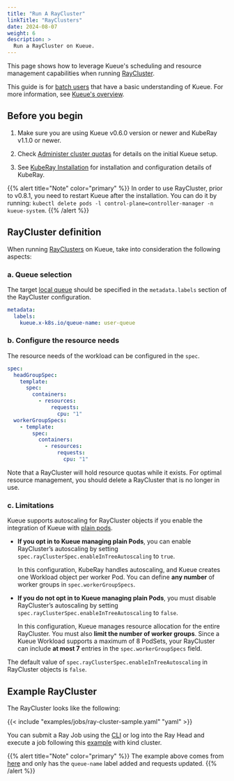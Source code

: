 ```yaml
---
title: "Run A RayCluster"
linkTitle: "RayClusters"
date: 2024-08-07
weight: 6
description: >
  Run a RayCluster on Kueue.
---
```


This page shows how to leverage Kueue's scheduling and resource management capabilities when running [RayCluster](https://docs.ray.io/en/latest/cluster/kubernetes/getting-started/raycluster-quick-start.html).

This guide is for [batch users](/docs/tasks#batch-user) that have a basic understanding of Kueue. For more information, see [Kueue's overview](/docs/overview).

## Before you begin

1. Make sure you are using Kueue v0.6.0 version or newer and KubeRay v1.1.0 or newer.

2. Check [Administer cluster quotas](/docs/tasks/manage/administer_cluster_quotas) for details on the initial Kueue setup.

3. See [KubeRay Installation](https://docs.ray.io/en/latest/cluster/kubernetes/getting-started/raycluster-quick-start.html#step-2-deploy-a-kuberay-operator) for installation and configuration details of KubeRay.

{{% alert title="Note" color="primary" %}}
In order to use RayCluster, prior to v0.8.1, you need to restart Kueue after the installation.
You can do it by running: `kubectl delete pods -l control-plane=controller-manager -n kueue-system`.
{{% /alert %}}

## RayCluster definition

When running [RayClusters](https://docs.ray.io/en/latest/cluster/kubernetes/getting-started/raycluster-quick-start.html) on
Kueue, take into consideration the following aspects:

### a. Queue selection

The target [local queue](/docs/concepts/local_queue) should be specified in the `metadata.labels` section of the RayCluster configuration.

```yaml
metadata:
  labels:
    kueue.x-k8s.io/queue-name: user-queue
```

### b. Configure the resource needs

The resource needs of the workload can be configured in the `spec`.

```yaml
spec:
  headGroupSpec:
    template:
      spec:
        containers:
          - resources:
              requests:
                cpu: "1"
  workerGroupSpecs:
    - template:
        spec:
          containers:
            - resources:
                requests:
                  cpu: "1"
```

Note that a RayCluster will hold resource quotas while it exists. For optimal resource management, you should delete a RayCluster that is no longer in use.

### c. Limitations

Kueue supports autoscaling for RayCluster objects if you enable the integration of Kueue with [plain pods](/docs/tasks/run/plain_pods/).

- **If you opt in to Kueue managing plain Pods**, you can enable RayCluster’s autoscaling by setting `spec.rayClusterSpec.enableInTreeAutoscaling` to `true`.

  In this configuration, KubeRay handles autoscaling, and Kueue creates one Workload object per worker Pod. You can define **any number** of worker groups in `spec.workerGroupSpecs`.

- **If you do not opt in to Kueue managing plain Pods**, you must disable RayCluster’s autoscaling by setting `spec.rayClusterSpec.enableInTreeAutoscaling` to `false`.

  In this configuration, Kueue manages resource allocation for the entire RayCluster. You must also **limit the number of worker groups**. Since a Kueue Workload supports a maximum of 8 PodSets, your RayCluster can include **at most 7** entries in the `spec.workerGroupSpecs` field.

The default value of `spec.rayClusterSpec.enableInTreeAutoscaling` in RayCluster objects is `false`.

## Example RayCluster

The RayCluster looks like the following:

{{< include "examples/jobs/ray-cluster-sample.yaml" "yaml" >}}

You can submit a Ray Job using the [CLI](https://docs.ray.io/en/latest/cluster/running-applications/job-submission/quickstart.html) or log into the Ray Head and execute a job following this [example](https://ray-project.github.io/kuberay/deploy/helm-cluster/#end-to-end-example) with kind cluster.

{{% alert title="Note" color="primary" %}}
The example above comes from [here](https://raw.githubusercontent.com/ray-project/kuberay/v1.1.1/ray-operator/config/samples/ray-cluster.complete.yaml)
and only has the `queue-name` label added and requests updated.
{{% /alert %}}